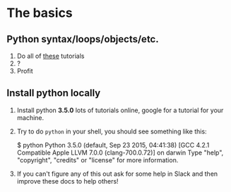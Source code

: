 # The basics


## Python syntax/loops/objects/etc.

1. Do all of [these](http://learnpython.org/) tutorials 
2. ?
3. Profit

## Install python locally

1. Install python **3.5.0** lots of tutorials online, google for a tutorial for your machine.
2. Try to do `python` in your shell, you should see something like this:

    $ python
    Python 3.5.0 (default, Sep 23 2015, 04:41:38) 
    [GCC 4.2.1 Compatible Apple LLVM 7.0.0 (clang-700.0.72)] on darwin
    Type "help", "copyright", "credits" or "license" for more information.
    >>> 

3. If you can't figure any of this out ask for some help in Slack and then improve these docs to help
 others!

